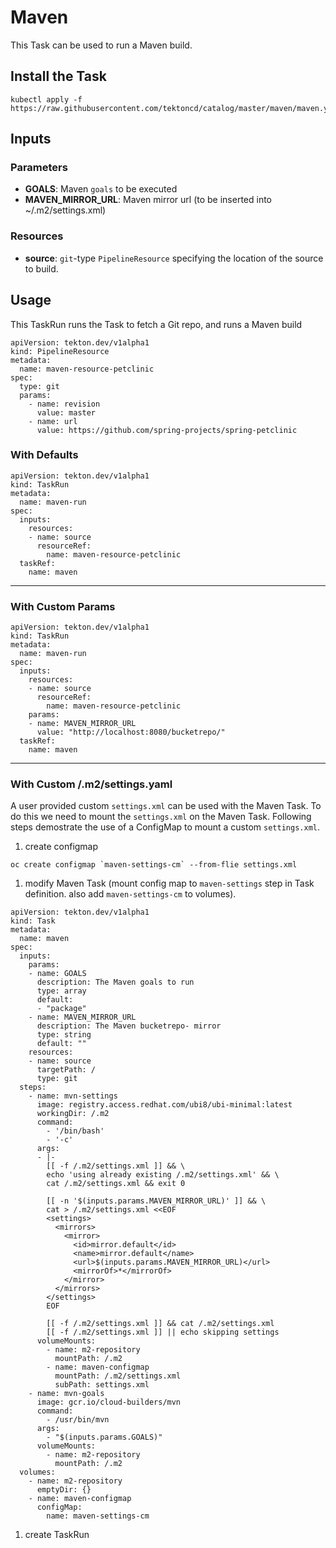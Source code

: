 # Maven

This Task can be used to run a Maven build.

## Install the Task

```
kubectl apply -f https://raw.githubusercontent.com/tektoncd/catalog/master/maven/maven.yaml
```

## Inputs

### Parameters

- **GOALS**: Maven `goals` to be executed
- **MAVEN_MIRROR_URL**: Maven mirror url (to be inserted into ~/.m2/settings.xml)

### Resources

* **source**: `git`-type `PipelineResource` specifying the location of the source to build.

## Usage

This TaskRun runs the Task to fetch a Git repo, and runs a Maven build

```
apiVersion: tekton.dev/v1alpha1
kind: PipelineResource
metadata:
  name: maven-resource-petclinic
spec:
  type: git
  params:
    - name: revision
      value: master
    - name: url
      value: https://github.com/spring-projects/spring-petclinic
```

### With Defaults

```
apiVersion: tekton.dev/v1alpha1
kind: TaskRun
metadata:
  name: maven-run
spec:
  inputs:
    resources:
    - name: source
      resourceRef:
        name: maven-resource-petclinic
  taskRef:
    name: maven
```
---

### With Custom Params

```
apiVersion: tekton.dev/v1alpha1
kind: TaskRun
metadata:
  name: maven-run
spec:
  inputs:
    resources:
    - name: source
      resourceRef:
        name: maven-resource-petclinic
    params:
    - name: MAVEN_MIRROR_URL
      value: "http://localhost:8080/bucketrepo/"
  taskRef:
    name: maven
```
---
### With Custom /.m2/settings.yaml

A user provided custom `settings.xml` can be used with the Maven Task. To do this we need to mount the `settings.xml` on the Maven Task. 
Following steps demostrate the use of a ConfigMap to mount a custom `settings.xml`.

1. create configmap
```
oc create configmap `maven-settings-cm` --from-flie settings.xml
```

1. modify Maven Task (mount config map to `maven-settings` step in Task definition. also add `maven-settings-cm` to volumes).
```
apiVersion: tekton.dev/v1alpha1
kind: Task
metadata:
  name: maven
spec:
  inputs:
    params:
    - name: GOALS
      description: The Maven goals to run
      type: array
      default:
      - "package"
    - name: MAVEN_MIRROR_URL
      description: The Maven bucketrepo- mirror
      type: string
      default: ""
    resources:
    - name: source
      targetPath: /
      type: git
  steps:
    - name: mvn-settings
      image: registry.access.redhat.com/ubi8/ubi-minimal:latest
      workingDir: /.m2
      command:
        - '/bin/bash'
        - '-c'
      args:
      - |-
        [[ -f /.m2/settings.xml ]] && \
        echo 'using already existing /.m2/settings.xml' && \
        cat /.m2/settings.xml && exit 0

        [[ -n '$(inputs.params.MAVEN_MIRROR_URL)' ]] && \
        cat > /.m2/settings.xml <<EOF
        <settings>
          <mirrors>
            <mirror>
              <id>mirror.default</id>
              <name>mirror.default</name>
              <url>$(inputs.params.MAVEN_MIRROR_URL)</url>
              <mirrorOf>*</mirrorOf>
            </mirror>
          </mirrors>
        </settings>
        EOF

        [[ -f /.m2/settings.xml ]] && cat /.m2/settings.xml
        [[ -f /.m2/settings.xml ]] || echo skipping settings
      volumeMounts:
        - name: m2-repository
          mountPath: /.m2
        - name: maven-configmap
          mountPath: /.m2/settings.xml
          subPath: settings.xml
    - name: mvn-goals
      image: gcr.io/cloud-builders/mvn
      command:
        - /usr/bin/mvn
      args:
        - "$(inputs.params.GOALS)"
      volumeMounts:
        - name: m2-repository
          mountPath: /.m2
  volumes:
    - name: m2-repository
      emptyDir: {}
    - name: maven-configmap
      configMap:
        name: maven-settings-cm
```
1. create TaskRun
 